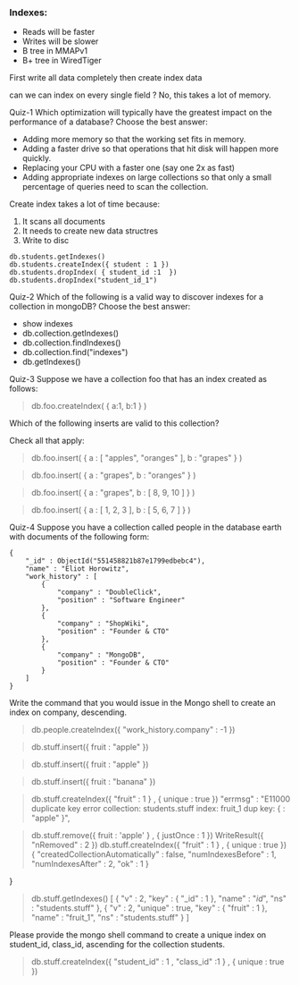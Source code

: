 ### Indexes:
* Reads will be faster
* Writes will be slower
* B tree in MMAPv1
* B+ tree in WiredTiger

First write all data completely then create index data

can we can index on every single field ?
No, this takes a lot of memory.



Quiz-1 Which optimization will typically have the greatest impact on the performance of a database?
Choose the best answer:

* Adding more memory so that the working set fits in memory.
* Adding a faster drive so that operations that hit disk will happen more quickly.
* Replacing your CPU with a faster one (say one 2x as fast)
* Adding appropriate indexes on large collections so that only a small percentage of queries need to scan the collection.



Create index takes a lot of time because:
1. It scans all documents
2. It needs to create new data structres
3. Write to disc

```
db.students.getIndexes()
db.students.createIndex({ student : 1 })
db.students.dropIndex( { student_id :1  })
db.students.dropIndex("student_id_1")
```

Quiz-2 Which of the following is a valid way to discover indexes for a collection in mongoDB?
Choose the best answer:

* show indexes
* db.collection.getIndexes()
* db.collection.findIndexes()
* db.collection.find("indexes")
* db.getIndexes()


Quiz-3 Suppose we have a collection foo that has an index created as follows:


>db.foo.createIndex( { a:1, b:1 } )

Which of the following inserts are valid to this collection?

Check all that apply:
>db.foo.insert( { a : [ "apples", "oranges" ], b : "grapes" } )

>db.foo.insert( { a : "grapes", b : "oranges" } )

>db.foo.insert( { a : "grapes", b : [ 8, 9, 10 ] } )

>db.foo.insert( { a : [ 1, 2, 3 ], b : [ 5, 6, 7 ] } )


Quiz-4 Suppose you have a collection called people in the database earth with documents of the following form:

```
{
    "_id" : ObjectId("551458821b87e1799edbebc4"),
    "name" : "Eliot Horowitz",
    "work_history" : [
        {
            "company" : "DoubleClick",
            "position" : "Software Engineer"
        },
        {
            "company" : "ShopWiki",
            "position" : "Founder & CTO"
        },
        {
            "company" : "MongoDB",
            "position" : "Founder & CTO"
        }
    ]
}
```

Write the command that you would issue in the Mongo shell to create an index on company, descending.

> db.people.createIndex({ "work_history.company" : -1 })

> db.stuff.insert({ fruit : "apple" })

> db.stuff.insert({ fruit : "apple" })

> db.stuff.insert({ fruit : "banana" })

> db.stuff.createIndex({ "fruit" : 1 } , { unique : true })
"errmsg" : "E11000 duplicate key error collection: students.stuff index: fruit_1 dup key: { : \"apple\" }",




> db.stuff.remove({ fruit : 'apple' } , {  justOnce : 1 })
WriteResult({ "nRemoved" : 2 })
> db.stuff.createIndex({ "fruit" : 1 } , { unique : true })
{
	"createdCollectionAutomatically" : false,
	"numIndexesBefore" : 1,
	"numIndexesAfter" : 2,
	"ok" : 1
}


}
> db.stuff.getIndexes()
[
	{
		"v" : 2,
		"key" : {
			"_id" : 1
		},
		"name" : "_id_",
		"ns" : "students.stuff"
	},
	{
		"v" : 2,
		"unique" : true,
		"key" : {
			"fruit" : 1
		},
		"name" : "fruit_1",
		"ns" : "students.stuff"
	}
]



Please provide the mongo shell command to create a unique index on student_id, class_id, ascending for the collection students.

> db.stuff.createIndex({ "student_id" : 1 , "class_id" :1  } , { unique : true })
